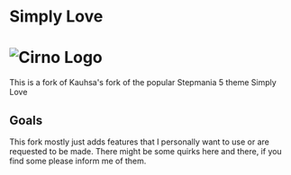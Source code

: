 # Simply Love

![Cirno Logo](https://i.ibb.co/0tpzpt6/Cirno-doubleres.png)
======================

This is a fork of Kauhsa's fork of the popular Stepmania 5 theme Simply Love

## Goals

This fork mostly just adds features that I personally want to use or are requested to be made.
There might be some quirks here and there, if you find some please inform me of them.
